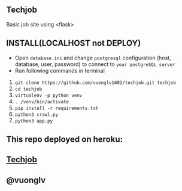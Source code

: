 ## Techjob
Basic job site using &lt;flask>  
## INSTALL(LOCALHOST not DEPLOY)
- Open `database.ini` and change `postgresql` configuration (host, database, user, password) to connect to `your postgreSQL server`
- Run following commands in terminal  
1. ```git clone https://github.com/vuonglv1602/techjob.git techjob```
2. ```cd techjob```
3. ```virtualenv -p python venv```  
4. ```. /venv/bin/activate```
5. ```pip install -r requirements.txt```  
6. ```python3 crawl.py```  
7. ```python3 app.py```

## This repo deployed on heroku:  
## [Techjob](https://techjob.herokuapp.com/)

## @vuonglv